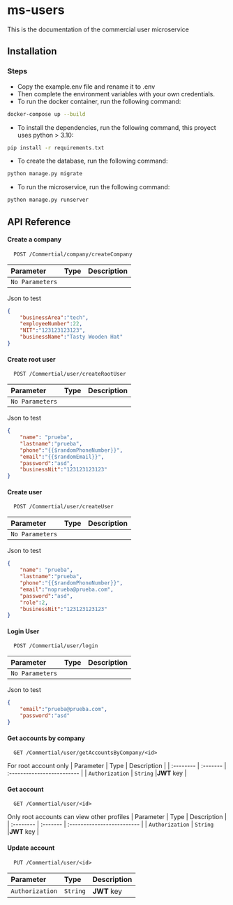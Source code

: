 # ms-users

This is the documentation of the commercial user microservice


## Installation

### Steps
- Copy the example.env file and rename it to .env
- Then complete the environment variables with your own credentials.
- To run the docker container, run the following command:
```bash
docker-compose up --build
```
- To install the dependencies, run the following command, this proyect uses python > 3.10:
```bash
pip install -r requirements.txt
```
- To create the database, run the following command:
```bash
python manage.py migrate
```
- To run the microservice, run the following command:
```bash
python manage.py runserver
```
## API Reference

#### Create a company

```http
  POST /Commertial/company/createCompany
```

| Parameter | Type     | Description                |
| :-------- | :------- | :------------------------- |
| `No Parameters` |  |  |

Json to test

```json
{
    "businessArea":"tech",
    "employeeNumber":22,
    "NIT":"123123123123",
    "businessName":"Tasty Wooden Hat"
}
```

#### Create root user
```http
  POST /Commertial/user/createRootUser
```

| Parameter | Type     | Description                |
| :-------- | :------- | :------------------------- |
| `No Parameters` |  |  |

Json to test

```json
{
	"name": "prueba",
    "lastname":"prueba",
    "phone":"{{$randomPhoneNumber}}",
    "email":"{{$randomEmail}}",
    "password":"asd",
    "businessNit":"123123123123"
}
```

#### Create user
```http
  POST /Commertial/user/createUser
```

| Parameter | Type     | Description                |
| :-------- | :------- | :------------------------- |
| `No Parameters` |  |  |

Json to test

```json
{
	"name": "prueba",
    "lastname":"prueba",
    "phone":"{{$randomPhoneNumber}}",
    "email":"noprueba@prueba.com",
    "password":"asd",
    "role":2,
    "businessNit":"123123123123"
}
```



#### Login User
```http
  POST /Commertial/user/login
```

| Parameter | Type     | Description                |
| :-------- | :------- | :------------------------- |
| `No Parameters` |  |  |

Json to test

```json
{
    "email":"prueba@prueba.com",
    "password":"asd"
}
```

#### Get accounts by company 
```http
  GET /Commertial/user/getAccountsByCompany/<id>
```
For root account only
| Parameter | Type     | Description                |
| :-------- | :------- | :------------------------- |
| `Authorization` | `String` |**JWT** key |


#### Get account 
```http
  GET /Commertial/user/<id>
```
Only root accounts can view other profiles
| Parameter | Type     | Description                |
| :-------- | :------- | :------------------------- |
| `Authorization` | `String` |**JWT** key |


#### Update account 
```http
  PUT /Commertial/user/<id>
```

| Parameter | Type     | Description                |
| :-------- | :------- | :------------------------- |
| `Authorization` | `String` |**JWT** key |